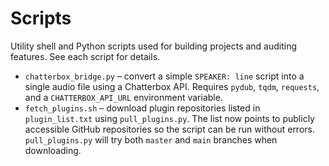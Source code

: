 # Scripts

Utility shell and Python scripts used for building projects and auditing features. See each script for details.

- `chatterbox_bridge.py` – convert a simple `SPEAKER: line` script into a single audio file using a Chatterbox API. Requires `pydub`, `tqdm`, `requests`, and a `CHATTERBOX_API_URL` environment variable.
- `fetch_plugins.sh` – download plugin repositories listed in `plugin_list.txt` using `pull_plugins.py`.
  The list now points to publicly accessible GitHub repositories so the script
  can be run without errors. `pull_plugins.py` will try both `master` and `main`
  branches when downloading.
